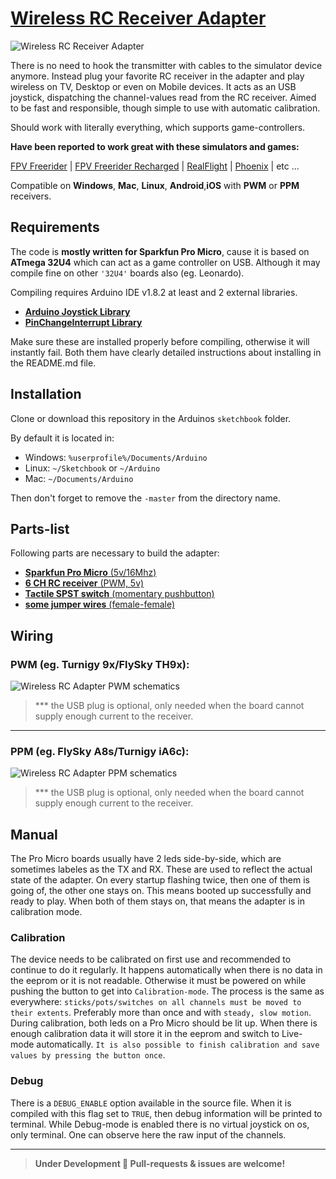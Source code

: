 # [Wireless RC Receiver Adapter](http://gregnau.github.io/wireless_rc_adapter)
![Wireless RC Receiver Adapter](https://raw.githubusercontent.com/gregnau/wireless_rc_adapter/master/adapter.png)

There is no need to hook the transmitter with cables to the simulator device anymore. Instead plug your favorite RC receiver in the adapter and play wireless on TV, Desktop or even on Mobile devices. It acts as an USB joystick, dispatching the channel-values read from the RC receiver. Aimed to be fast and responsible, though simple to use with automatic calibration.

Should work with literally everything, which supports game-controllers.

**Have been reported to work great with these simulators and games:**

[FPV Freerider](http://fpv-freerider.itch.io/fpv-freerider) | [FPV Freerider Recharged](http://fpv-freerider.itch.io/fpv-freerider-recharged) | [RealFlight](http://www.realflight.com) | [Phoenix](http://www.phoenix-sim.com) | etc ...

Compatible on **Windows**, **Mac**, **Linux**, **Android**,**iOS** with **PWM** or **PPM** receivers.

## Requirements
The code is **mostly written for Sparkfun Pro Micro**, cause it is based on **ATmega 32U4** which can act as a game controller on USB. Although it may compile fine on other ```'32U4'``` boards also (eg. Leonardo).

Compiling requires Arduino IDE v1.8.2 at least and 2 external libraries.
 - [**Arduino Joystick Library**](http://github.com/MHeironimus/ArduinoJoystickLibrary)
 - [**PinChangeInterrupt Library**](http://github.com/NicoHood/PinChangeInterrupt)

Make sure these are installed properly before compiling, otherwise it will instantly fail.
Both them have clearly detailed instructions about installing in the README.md file.

## Installation
Clone or download this repository in the Arduinos ```sketchbook``` folder.

By default it is located in:
 * Windows: ```%userprofile%/Documents/Arduino```
 * Linux: ```~/Sketchbook``` or ```~/Arduino```
 * Mac: ```~/Documents/Arduino```
 
Then don't forget to remove the ```-master``` from the directory name.

## Parts-list
Following parts are necessary to build the adapter:
 - [**Sparkfun Pro Micro** (5v/16Mhz)](http://www.ebay.com/sch/i.html?_from=R40&_trksid=p2050601.m570.l1313.TR0.TRC0.H0.Xatmega32u4.TRS0&_nkw=atmega32u4&_sacat=0)
 - [**6 CH RC receiver** (PWM, 5v)](http://www.ebay.com/sch/i.html?_from=R40&_trksid=p2050601.m570.l1313.TR3.TRC2.A0.H0.Xfs-r6b.TRS0&_nkw=fs-r6b&_sacat=0)
 - [**Tactile SPST switch** (momentary pushbutton)](http://www.ebay.com/sch/i.html?_from=R40&_trksid=p2050601.m570.l1313.TR10.TRC2.A0.H0.Xspst+switch+smd.TRS0&_nkw=spst+switch+smd&_sacat=0)
 - [**some jumper wires** (female-female)](http://www.ebay.com/sch/i.html?_from=R40&_trksid=p2050601.m570.l1313.TR12.TRC2.A0.H0.Xjumper+wire+arduino.TRS0&_nkw=jumper+wire+arduino&_sacat=0)

## Wiring
### PWM (eg. Turnigy 9x/FlySky TH9x):
![Wireless RC Adapter PWM schematics](https://raw.githubusercontent.com/gregnau/wireless_rc_adapter/master/wiring-pwm.png)
> *** the USB plug is optional, only needed when the board cannot supply enough current to the receiver.

---

### PPM (eg. FlySky A8s/Turnigy iA6c):
![Wireless RC Adapter PPM schematics](https://raw.githubusercontent.com/gregnau/wireless_rc_adapter/master/wiring-ppm.png)
> *** the USB plug is optional, only needed when the board cannot supply enough current to the receiver.

## Manual
The Pro Micro boards usually have 2 leds side-by-side, which are sometimes labeles as the TX and RX. These are used to reflect the actual state of the adapter. On every startup flashing twice, then one of them is going of, the other one stays on. This means booted up successfully and ready to play. When both of them stays on, that means the adapter is in calibration mode.

### Calibration
The device needs to be calibrated on first use and recommended to continue to do it regularly. It happens automatically when there is no data in the eeprom or it is not readable. Otherwise it must be powered on while pushing the button to get into ```Calibration-mode```. The process is the same as everywhere: ```sticks/pots/switches on all channels must be moved to their extents```. Preferably more than once and with ```steady, slow motion```. During calibration, both leds on a Pro Micro should be lit up. When there is enough calibration data it will store it in the eeprom and switch to Live-mode automatically. ```It is also possible to finish calibration and save values by pressing the button once```.

### Debug
There is a ```DEBUG_ENABLE``` option available in the source file. When it is compiled with this flag set to ```TRUE```, then debug information will be printed to terminal. While Debug-mode is enabled there is no virtual joystick on os, only terminal. One can observe here the raw input of the channels.

---
> **Under Development 🚧 Pull-requests & issues are welcome!**
